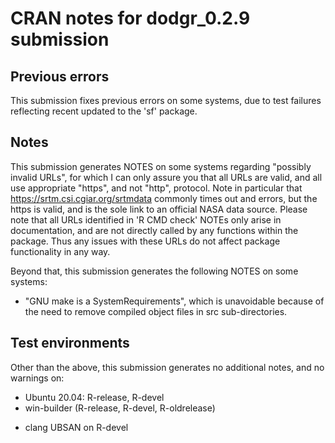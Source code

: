 # CRAN notes for dodgr_0.2.9 submission

## Previous errors

This submission fixes previous errors on some systems, due to test failures reflecting recent updated to the 'sf' package.

## Notes

This submission generates NOTES on some systems regarding "possibly invalid URLs", for which I can only assure you that all URLs are valid, and all use appropriate "https", and not "http", protocol. Note in particular that https://srtm.csi.cgiar.org/srtmdata commonly times out and errors, but the https is valid, and is the sole link to an official NASA data source. Please note that all URLs identified in 'R CMD check' NOTEs only arise in documentation, and are not directly called by any functions within the package. Thus any issues with these URLs do not affect package functionality in any way.

Beyond that, this submission generates the following NOTES on some systems:

* "GNU make is a SystemRequirements", which is unavoidable because of the need to remove compiled object files in src sub-directories.

## Test environments

Other than the above, this submission generates no additional notes, and no warnings on:
* Ubuntu 20.04: R-release, R-devel
* win-builder (R-release, R-devel, R-oldrelease)
- clang UBSAN on R-devel
